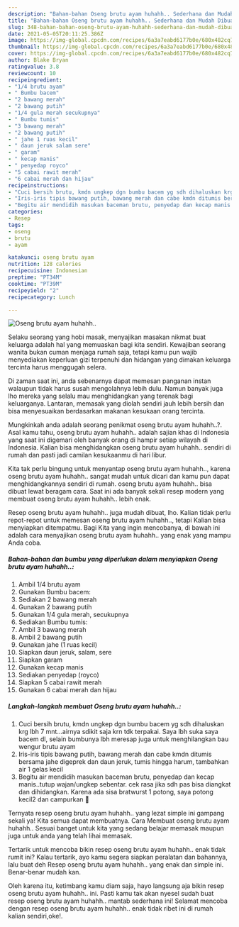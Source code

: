 ```yaml
---
description: "Bahan-bahan Oseng brutu ayam huhahh.. Sederhana dan Mudah Dibuat"
title: "Bahan-bahan Oseng brutu ayam huhahh.. Sederhana dan Mudah Dibuat"
slug: 348-bahan-bahan-oseng-brutu-ayam-huhahh-sederhana-dan-mudah-dibuat
date: 2021-05-05T20:11:25.386Z
image: https://img-global.cpcdn.com/recipes/6a3a7eabd6177b0e/680x482cq70/oseng-brutu-ayam-huhahh-foto-resep-utama.jpg
thumbnail: https://img-global.cpcdn.com/recipes/6a3a7eabd6177b0e/680x482cq70/oseng-brutu-ayam-huhahh-foto-resep-utama.jpg
cover: https://img-global.cpcdn.com/recipes/6a3a7eabd6177b0e/680x482cq70/oseng-brutu-ayam-huhahh-foto-resep-utama.jpg
author: Blake Bryan
ratingvalue: 3.8
reviewcount: 10
recipeingredient:
- "1/4 brutu ayam"
- " Bumbu bacem"
- "2 bawang merah"
- "2 bawang putih"
- "1/4 gula merah secukupnya"
- " Bumbu tumis"
- "3 bawang merah"
- "2 bawang putih"
- " jahe 1 ruas kecil"
- " daun jeruk salam sere"
- " garam"
- " kecap manis"
- " penyedap royco"
- "5 cabai rawit merah"
- "6 cabai merah dan hijau"
recipeinstructions:
- "Cuci bersih brutu, kmdn ungkep dgn bumbu bacem yg sdh dihaluskan krg lbh 7 mnt...airnya sdikit saja krn tdk terpakai. Saya lbh suka saya bacem dl, selain bumbunya lbh meresap juga untuk menghilangkan bau wengur brutu ayam"
- "Iris-iris tipis bawang putih, bawang merah dan cabe kmdn ditumis bersama jahe digeprek dan daun jeruk, tumis hingga harum, tambahkan air 1 gelas kecil"
- "Begitu air mendidih masukan baceman brutu, penyedap dan kecap manis..tutup wajan/ungkep sebentar. cek rasa jika sdh pas bisa diangkat dan dihidangkan. Karena ada sisa bratwurst 1 potong, saya potong kecil2 dan campurkan 😬"
categories:
- Resep
tags:
- oseng
- brutu
- ayam

katakunci: oseng brutu ayam 
nutrition: 128 calories
recipecuisine: Indonesian
preptime: "PT34M"
cooktime: "PT39M"
recipeyield: "2"
recipecategory: Lunch

---
```



![Oseng brutu ayam huhahh..](https://img-global.cpcdn.com/recipes/6a3a7eabd6177b0e/680x482cq70/oseng-brutu-ayam-huhahh-foto-resep-utama.jpg)

Selaku seorang yang hobi masak, menyajikan masakan nikmat buat keluarga adalah hal yang memuaskan bagi kita sendiri. Kewajiban seorang  wanita bukan cuman menjaga rumah saja, tetapi kamu pun wajib menyediakan keperluan gizi terpenuhi dan hidangan yang dimakan keluarga tercinta harus menggugah selera.

Di zaman  saat ini, anda sebenarnya dapat memesan panganan instan walaupun tidak harus susah mengolahnya lebih dulu. Namun banyak juga lho mereka yang selalu mau menghidangkan yang terenak bagi keluarganya. Lantaran, memasak yang diolah sendiri jauh lebih bersih dan bisa menyesuaikan berdasarkan makanan kesukaan orang tercinta. 



Mungkinkah anda adalah seorang penikmat oseng brutu ayam huhahh..?. Asal kamu tahu, oseng brutu ayam huhahh.. adalah sajian khas di Indonesia yang saat ini digemari oleh banyak orang di hampir setiap wilayah di Indonesia. Kalian bisa menghidangkan oseng brutu ayam huhahh.. sendiri di rumah dan pasti jadi camilan kesukaanmu di hari libur.

Kita tak perlu bingung untuk menyantap oseng brutu ayam huhahh.., karena oseng brutu ayam huhahh.. sangat mudah untuk dicari dan kamu pun dapat menghidangkannya sendiri di rumah. oseng brutu ayam huhahh.. bisa dibuat lewat beragam cara. Saat ini ada banyak sekali resep modern yang membuat oseng brutu ayam huhahh.. lebih enak.

Resep oseng brutu ayam huhahh.. juga mudah dibuat, lho. Kalian tidak perlu repot-repot untuk memesan oseng brutu ayam huhahh.., tetapi Kalian bisa menyiapkan ditempatmu. Bagi Kita yang ingin mencobanya, di bawah ini adalah cara menyajikan oseng brutu ayam huhahh.. yang enak yang mampu Anda coba.

<!--inarticleads1-->

##### Bahan-bahan dan bumbu yang diperlukan dalam menyiapkan Oseng brutu ayam huhahh..:

1. Ambil 1/4 brutu ayam
1. Gunakan  Bumbu bacem:
1. Sediakan 2 bawang merah
1. Gunakan 2 bawang putih
1. Gunakan 1/4 gula merah, secukupnya
1. Sediakan  Bumbu tumis:
1. Ambil 3 bawang merah
1. Ambil 2 bawang putih
1. Gunakan  jahe (1 ruas kecil)
1. Siapkan  daun jeruk, salam, sere
1. Siapkan  garam
1. Gunakan  kecap manis
1. Sediakan  penyedap (royco)
1. Siapkan 5 cabai rawit merah
1. Gunakan 6 cabai merah dan hijau




<!--inarticleads2-->

##### Langkah-langkah membuat Oseng brutu ayam huhahh..:

1. Cuci bersih brutu, kmdn ungkep dgn bumbu bacem yg sdh dihaluskan krg lbh 7 mnt...airnya sdikit saja krn tdk terpakai. Saya lbh suka saya bacem dl, selain bumbunya lbh meresap juga untuk menghilangkan bau wengur brutu ayam
1. Iris-iris tipis bawang putih, bawang merah dan cabe kmdn ditumis bersama jahe digeprek dan daun jeruk, tumis hingga harum, tambahkan air 1 gelas kecil
1. Begitu air mendidih masukan baceman brutu, penyedap dan kecap manis..tutup wajan/ungkep sebentar. cek rasa jika sdh pas bisa diangkat dan dihidangkan. Karena ada sisa bratwurst 1 potong, saya potong kecil2 dan campurkan 😬




Ternyata resep oseng brutu ayam huhahh.. yang lezat simple ini gampang sekali ya! Kita semua dapat membuatnya. Cara Membuat oseng brutu ayam huhahh.. Sesuai banget untuk kita yang sedang belajar memasak maupun juga untuk anda yang telah lihai memasak.

Tertarik untuk mencoba bikin resep oseng brutu ayam huhahh.. enak tidak rumit ini? Kalau tertarik, ayo kamu segera siapkan peralatan dan bahannya, lalu buat deh Resep oseng brutu ayam huhahh.. yang enak dan simple ini. Benar-benar mudah kan. 

Oleh karena itu, ketimbang kamu diam saja, hayo langsung aja bikin resep oseng brutu ayam huhahh.. ini. Pasti kamu tak akan nyesel sudah buat resep oseng brutu ayam huhahh.. mantab sederhana ini! Selamat mencoba dengan resep oseng brutu ayam huhahh.. enak tidak ribet ini di rumah kalian sendiri,oke!.

